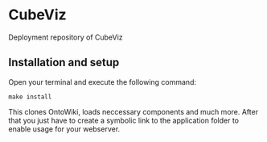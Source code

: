 CubeViz
=======

Deployment repository of CubeViz

## Installation and setup

Open your terminal and execute the following command:

```
make install
```

This clones OntoWiki, loads neccessary components and much more. After that you just have to 
create a symbolic link to the application folder to enable usage for your webserver.
